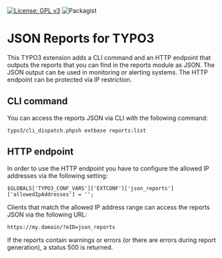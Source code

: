 [![License: GPL v3](https://img.shields.io/badge/License-GPL%20v3-blue.svg)](https://www.gnu.org/licenses/gpl-3.0)
![Packagist][packagist]

[packagist]: https://img.shields.io/packagist/v/mindscreen/json-reports.svg

# JSON Reports for TYPO3

This TYPO3 extension adds a CLI command and an HTTP endpoint that outputs the reports that you can find in the reports 
module as JSON. The JSON output can be used in monitoring or alerting systems. The HTTP endpoint can be protected via 
IP restriction.
 
## CLI command

You can access the reports JSON via CLI with the following command:

```typo3/cli_dispatch.phpsh extbase reports:list```


## HTTP endpoint

In order to use the HTTP endpoint you have to configure the allowed IP addresses via the following setting:

```$GLOBALS['TYPO3_CONF_VARS']['EXTCONF']['json_reports']['allowedIpAddresses'] = '';```

Clients that match the allowed IP address range can access the reports JSON via the following URL:

```https://my.domain/?eID=json_reports```

If the reports contain warnings or errors (or there are errors during report generation), a status 500 is returned.
